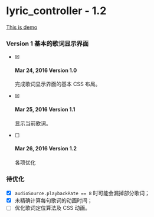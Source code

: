 # lyric_controller - 1.2
[This is demo](http://www.kravis.me/lyric_controller)

### Version 1 基本的歌词显示界面
- [x] #### Mar 24, 2016 Version 1.0
	完成歌词显示界面的基本 CSS 布局。

- [x] #### Mar 25, 2016 Version 1.1
	显示当前歌词。

- [ ] #### Mar 26, 2016 Version 1.2
	各项优化


### 待优化
- [x] `audioSource.playbackRate == 8` 时可能会漏掉部分歌词；
- [x] 未精确计算每句歌词的动画时间；
- [ ] 优化歌词定位算法及 CSS 动画。